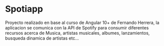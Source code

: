 # Spotiapp

Proyecto realizado en base al curso de Angular 10+ de Fernando Herrera, la aplicacion se comunica con la API de Spotify para consumir diferentes recursos acerca de Musica, artistas musicales, albumes, lanzamientos, busqueda dinamica de artistas etc...